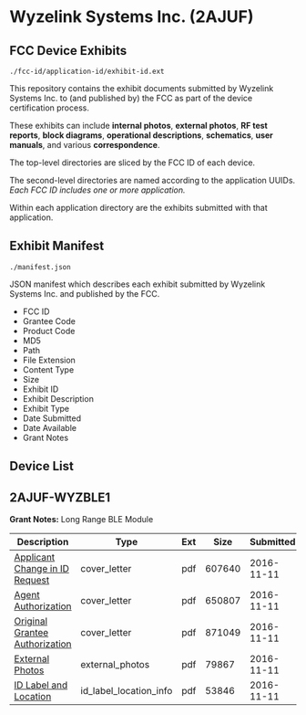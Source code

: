 # Wyzelink Systems Inc. (2AJUF)
## FCC Device Exhibits

```
./fcc-id/application-id/exhibit-id.ext
```

This repository contains the exhibit documents submitted by Wyzelink Systems Inc. to (and published by) the FCC as part of the device certification process.

These exhibits can include **internal photos**, **external photos**, **RF test reports**, **block diagrams**, **operational descriptions**, **schematics**, **user manuals**, and various **correspondence**.

The top-level directories are sliced by the FCC ID of each device.

The second-level directories are named according to the application UUIDs. *Each FCC ID includes one or more application.*

Within each application directory are the exhibits submitted with that application. 

## Exhibit Manifest

```
./manifest.json
```

JSON manifest which describes each exhibit submitted by Wyzelink Systems Inc. and published by the FCC.

- FCC ID
- Grantee Code
- Product Code
- MD5
- Path
- File Extension
- Content Type
- Size
- Exhibit ID
- Exhibit Description
- Exhibit Type
- Date Submitted
- Date Available
- Grant Notes

## Device List
## 2AJUF-WYZBLE1
**Grant Notes:** Long Range BLE Module

| Description | Type | Ext | Size | Submitted | Available |
| ----------- | ---- | --- | ---- | --------- | --------- |
| [Applicant Change in ID Request](2AJUF-WYZBLE1/d1e699699cfa0390b9a6def95799d09e/3193540.pdf) | cover_letter | pdf | 607640 | 2016-11-11 | 2016-11-11 |
| [Agent Authorization](2AJUF-WYZBLE1/d1e699699cfa0390b9a6def95799d09e/3193541.pdf) | cover_letter | pdf | 650807 | 2016-11-11 | 2016-11-11 |
| [Original Grantee Authorization](2AJUF-WYZBLE1/d1e699699cfa0390b9a6def95799d09e/3193544.pdf) | cover_letter | pdf | 871049 | 2016-11-11 | 2016-11-11 |
| [External Photos](2AJUF-WYZBLE1/d1e699699cfa0390b9a6def95799d09e/3193542.pdf) | external_photos | pdf | 79867 | 2016-11-11 | 2016-11-11 |
| [ID Label and Location](2AJUF-WYZBLE1/d1e699699cfa0390b9a6def95799d09e/3193543.pdf) | id_label_location_info | pdf | 53846 | 2016-11-11 | 2016-11-11 |
